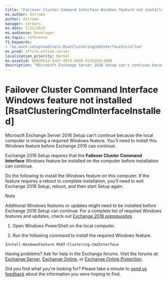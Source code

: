 ```yaml
---
title: "Failover Cluster Command Interface Windows feature not installed [RsatClusteringCmdInterfaceInstalled]"
ms.author: dstrome
author: dstrome
manager: serdars
ms.date: 7/22/2015
ms.audience: Developer
ms.topic: reference
f1_keywords:
- 'ms.exch.setupreadiness.RsatClusteringCmdInterfaceInstalled'
ms.prod: office-online-server
localization_priority: Normal
ms.assetid: 0d839514-5ab7-497d-8945-41392b4c3980
description: "Microsoft Exchange Server 2016 Setup can't continue because the local computer is missing a required Windows feature. You'll need to install this Windows feature before Exchange 2016 can continue."
---
```


# Failover Cluster Command Interface Windows feature not installed [RsatClusteringCmdInterfaceInstalled]

Microsoft Exchange Server 2016 Setup can't continue because the local computer is missing a required Windows feature. You'll need to install this Windows feature before Exchange 2016 can continue.
  
Exchange 2016 Setup requires that the **Failover Cluster Command Interface** Windows feature be installed on the computer before installation can continue. 
  
Do the following to install the Windows feature on this computer. If the feature requires a reboot to complete installation, you'll need to exit Exchange 2016 Setup, reboot, and then start Setup again.
  
> [!NOTE]
> Additional Windows features or updates might need to be installed before Exchange 2016 Setup can continue. For a complete list of required Windows features and updates, check out [Exchange 2016 prerequisites](../../plan-and-deploy/prerequisites.md). 
  
1. Open Windows PowerShell on the local computer.
    
2. Run the following command to install the required Windows feature.
    
  ```
  Install-WindowsFeature RSAT-Clustering-CmdInterface
  ```

Having problems? Ask for help in the Exchange forums. Visit the forums at: [Exchange Server](https://go.microsoft.com/fwlink/p/?linkId=60612), [Exchange Online](https://go.microsoft.com/fwlink/p/?linkId=267542), or [Exchange Online Protection](https://go.microsoft.com/fwlink/p/?linkId=285351).
  
Did you find what you're looking for? Please take a minute to [send us feedback](mailto:ExchangeHelpFeedback@microsoft.com&amp;subject=Exchange%202016%20help%20feedback&amp;Body=Thanks%20for%20taking%20the%20time%20to%20send%20us%20feedback!%20We%20strive%20to%20respond%20to%20every%20message%20we%20receive,%20even%20though%20it%20might%20take%20us%20a%20while.%20Let%20us%20know%20what%20you%20think%20about%20Exchange%20content:%20What%20are%20we%20doing%20right%3F%20How%20can%20we%20make%20help%20better%3F%0APlease%20note%20that%20we're%20unable%20to%20respond%20to%20requests%20for%20support%20submitted%20via%20this%20email%20address.%20If%20you%20need%20help,%20please%20contact%20Exchange%20Server%20support%20at%20http://go.microsoft.com/fwlink/p/%3FLinkId=402506.%0AThanks!%0AThe%20Exchange%20Server%20Content%20Publishing%20team) about the information you were hoping to find. 
  

